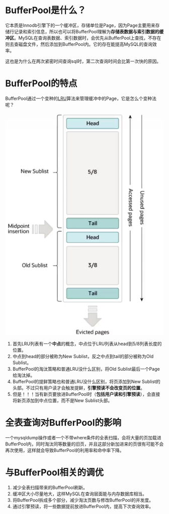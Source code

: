 # BufferPool是什么？

它本质是Innodb引擎下的一个缓冲区，存储单位是Page，因为Page主要用来存储行记录和索引信息，所以也可以将BufferPool理解为**存储表数据与索引数据的缓冲区**。MySQL在查询表数据、索引数据时，会优先从BufferPool上查找，不存在则去查磁盘文件，然后添加到BufferPool内。它的存在能提高MySQL的查询效率。

这也是为什么在两次紧密时间查询sql时，第二次查询时间会比第一次快的原因。

# BufferPool的特点

BufferPool通过一个变种的[LRU](https://github.com/9029HIME/Algorithm/tree/master/leetCode/20221010_146_LRU_Cache)算法来管理缓冲中的Page，它是怎么个变种法呢？

![image-20221119145022649](markdown-img/13-BufferPool-结合BufferPool与LRU算法来看一下，为什么要尽量避免全表扫描.assets/image-20221119145022649.png)

1. 首先LRU列表有一个**中点**的概念，中点位于LRU列表从head到5/8列表长度的位置。
2. 中点到head的部分被称为New Sublist，反之中点到tail的部分被称为Old Sublist。
3. BufferPool的淘汰策略和普通LRU没什么区别，将Old Sublist最后一个Page给淘汰掉。
4. BufferPool的提鲜策略也和普通LRU没什么区别，将页添加到New Sublist的头部。不过只有用户读才会触发提鲜，**引擎预读不会改变页的位置**。
5. 但是！！！当有新页要放进BufferPool时（**包括用户读和引擎预读**），会直接将新页添加到中点位置，而不是New Sublist头部。

# 全表查询对BufferPool的影响

一个mysqldump操作或者一个不带where条件的全表扫描，会将大量的页加载进BufferPool内，同时淘汰同等数量的旧页，并且这部分新加进来的页很有可能不会再次使用，这样就会导致BufferPool的利用率和命中率下降。

# 与BufferPool相关的调优

1. 减少全表扫描带来的BufferPool刷新。
2. 缓冲区大小尽量地大，这样MySQL在查询层面能与内存数据库相当。
3. 将BufferPool拆成多个部分，减少淘汰页数与修改BufferPool的并发度。
4. 通过引擎预读，将一些数据提前放进BufferPool内，提高下次查询效率。
